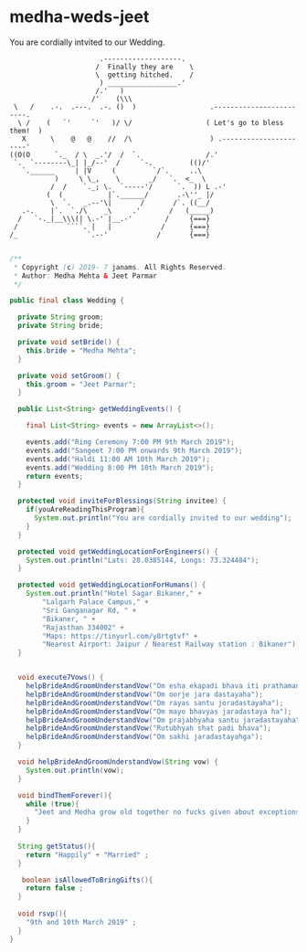 # medha-weds-jeet
You are cordially intvited to our Wedding.


                          .-------------------.
                         /  Finally they are    \
                         \  getting hitched.    /
                          ) _________________.'
                         /.'   )
                        /'    (\\\
     \   /    .-.  .---.  .-. ()  )                  .------------------------.
      \ /    (   `'     `'   )/ \/                  ( Let's go to bless them!  )
       X      \    @   @    //  /\                   ) .----------------------'
    ((O(O      `._  / \  _.'/  /  `.                /.'
     `.  `--------\_| |_/--'  /     `-.         (()/'
       `.______     | |V     (         `/`.     ..\
               )     \ \_,    \       _/   `.  <_  \
              /  /    `._; \.  `-----'/      `.  )) L .-'
             (  (           |`.______/       .-\''_ |/
              \  `.   _.--'\|       /       /`. ((__/
       .-.    |`.  `./\    _\     .'       /   (_____)
      /   `-._|__\\\(| \.-' |__.-'        /     {===}
     /            ````. |   |            /      {===}
    /_                 `.--'            /       {===}
        
        
        
    
```Java

/**
 * Copyright (c) 2019- 7 janams. All Rights Reserved.
 * Author: Medha Mehta & Jeet Parmar
 */

public final class Wedding {

  private String groom;
  private String bride;

  private void setBride() {
    this.bride = "Medha Mehta";
  }

  private void setGroom() {
    this.groom = "Jeet Parmar";
  }

  public List<String> getWeddingEvents() {

    final List<String> events = new ArrayList<>();

    events.add("Ring Ceremony 7:00 PM 9th March 2019");
    events.add("Sangeet 7:00 PM onwards 9th March 2019");
    events.add("Haldi 11:00 AM 10th March 2019");
    events.add("Wedding 8:00 PM 10th March 2019");
    return events;
  }

  protected void inviteForBlessings(String invitee) {
    if(youAreReadingThisProgram){
      System.out.println("You are cordially invited to our wedding");
    }
  }

  protected void getWeddingLocationForEngineers() {
    System.out.println("Lats: 28.0385144, Longs: 73.324484");
  }

  protected void getWeddingLocationForHumans() {
    System.out.println("Hotel Sagar Bikaner," +
        "Lalgarh Palace Campus," +
        "Sri Ganganagar Rd, " +
        "Bikaner, " +
        "Rajasthan 334002" +
        "Maps: https://tinyurl.com/y8rtgtvf" +
        "Nearest Airport: Jaipur / Nearest Railway station : Bikaner");
  }


  void execute7Vows() {
    helpBrideAndGroomUnderstandVow("Om esha ekapadi bhava iti prathaman");
    helpBrideAndGroomUnderstandVow("Om oorje jara dastayaha");
    helpBrideAndGroomUnderstandVow("Om rayas santu joradastayaha");
    helpBrideAndGroomUnderstandVow("Om mayo bhavyas jaradastaya ha");
    helpBrideAndGroomUnderstandVow("Om prajabhyaha santu jaradastayaha");
    helpBrideAndGroomUnderstandVow("Rutubhyah shat padi bhava");
    helpBrideAndGroomUnderstandVow("Om sakhi jaradastayahga");
  }

  void helpBrideAndGroomUnderstandVow(String vow) {
    System.out.println(vow);
  }

  void bindThemForever(){
    while (true){
      "Jeet and Medha grow old together no fucks given about exceptions and errors in life."
    }
  }
  
  String getStatus(){
    return "Happily" + "Married" ;
  } 

   boolean isAllowedToBringGifts(){
    return false ;
  } 
  
  void rsvp(){
    "9th and 10th March 2019" ;
  } 
}
```
